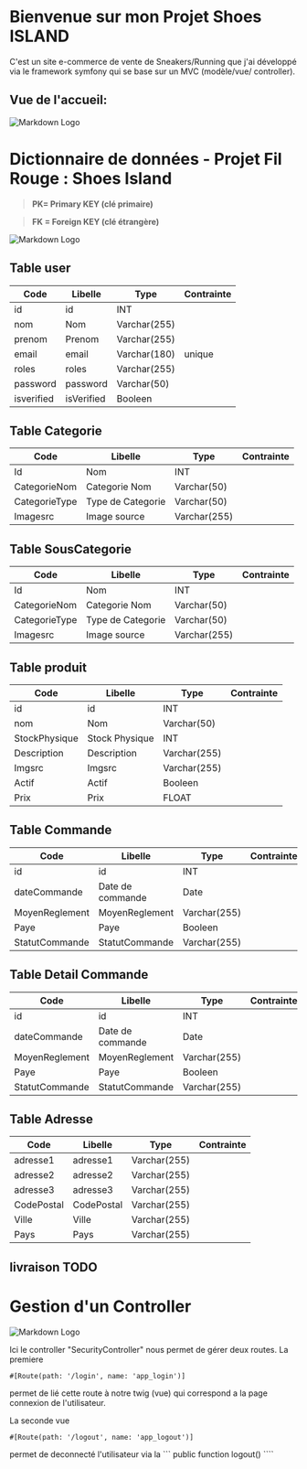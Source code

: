 # Bienvenue sur mon Projet Shoes ISLAND


C'est un site e-commerce de vente de Sneakers/Running que j'ai développé via le framework symfony qui se base sur un MVC (modèle/vue/ controller).

## Vue de l'accueil: 

![Markdown Logo](https://www.zupimages.net/up/23/08/768z.png)





# Dictionnaire de données - Projet Fil Rouge : Shoes Island

> **PK= Primary KEY (clé primaire)**

> **FK = Foreign KEY (clé étrangère)**


![Markdown Logo](https://i.ibb.co/k5jWVcB/Screnn-Shot-Looping-MCD.png)



 ## Table user

| Code        | Libelle         | Type           | Contrainte|
| -           | -               | -              | -         |
| id          | id              | INT            |           |
| nom         | Nom             | Varchar(255)   |           |
| prenom      | Prenom          | Varchar(255)   |           |
| email       | email           | Varchar(180)   | unique    |
| roles       | roles           | Varchar(255)   |           |
| password    | password        | Varchar(50)    |           |
| isverified | isVerified       | Booleen        |           |



 ## Table Categorie 

| Code            | Libelle           | Type           | Contrainte|
| -----------   | ---------------     | -------------- | --------  |
| Id            | Nom                 |INT             |           |
| CategorieNom  | Categorie Nom       |Varchar(50)     |           |
| CategorieType | Type de Categorie   |Varchar(50)     |           |
| Imagesrc      | Image source        |Varchar(255)    |           |




 ## Table SousCategorie

| Code            | Libelle           | Type           | Contrainte|
| -----------   | ---------------     | -------------- | --------  |
| Id            | Nom                 |INT             |           |
| CategorieNom  | Categorie Nom       |Varchar(50)     |           |
| CategorieType | Type de Categorie   |Varchar(50)     |           |
| Imagesrc      | Image source        |Varchar(255)    |           |


 ## Table produit

| Code          | Libelle         | Type           | Contrainte|
| -             | -               | -              | -         |
| id            | id              | INT |          |           |
| nom           | Nom             | Varchar(50)    |           |
| StockPhysique | Stock Physique  | INT            |           |
| Description   | Description     | Varchar(255)   |           |
| Imgsrc        | Imgsrc          | Varchar(255)   |           |
| Actif         | Actif           | Booleen        |           |
| Prix          | Prix            | FLOAT          |           |

 ## Table Commande

| Code           | Libelle          | Type           | Contrainte|
| -              | -                | -              | -         |
| id             | id               | INT            |           |
| dateCommande   | Date de commande | Date           |           |
| MoyenReglement | MoyenReglement   | Varchar(255)   |           |
| Paye           | Paye             | Booleen        |           |
| StatutCommande | StatutCommande   | Varchar(255)   |           |


## Table Detail Commande

| Code           | Libelle          | Type           | Contrainte|
| -              | -                | -              | -         |
| id             | id               | INT            |           |
| dateCommande   | Date de commande | Date           |           |
| MoyenReglement | MoyenReglement   | Varchar(255)   |           |
| Paye           | Paye             | Booleen        |           |
| StatutCommande | StatutCommande   | Varchar(255)   |           |

## Table Adresse

| Code           | Libelle          | Type           | Contrainte|
| -              | -                | -              | -         |
| adresse1       | adresse1         | Varchar(255)   |           |
| adresse2       | adresse2         | Varchar(255)   |           |
| adresse3       | adresse3         | Varchar(255)   |           |
| CodePostal     | CodePostal       | Varchar(255)   |           |
| Ville          | Ville            | Varchar(255)   |           |
| Pays           | Pays             | Varchar(255)   |           |



## livraison TODO


# Gestion d'un Controller 


![Markdown Logo](https://www.zupimages.net/up/23/09/z1qy.png)

Ici le controller "SecurityController" nous permet de gérer deux routes.
La premiere 

``` #[Route(path: '/login', name: 'app_login')] ```

permet de lié cette route à notre twig (vue) qui correspond a la page connexion de l'utilisateur.


La seconde vue 

``` #[Route(path: '/logout', name: 'app_logout')] ```

permet de deconnecté l'utilisateur via la ``` public function logout() ````